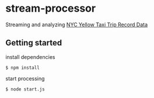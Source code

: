 # stream-processor
Streaming and analyzing [NYC Yellow Taxi Trip Record Data](https://www1.nyc.gov/site/tlc/about/tlc-trip-record-data.page)

## Getting started
install dependencies

    $ npm install

start processing

    $ node start.js
